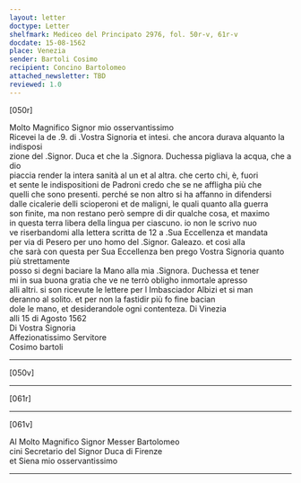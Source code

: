 ```yaml
---
layout: letter
doctype: Letter
shelfmark: Mediceo del Principato 2976, fol. 50r-v, 61r-v
docdate: 15-08-1562
place: Venezia
sender: Bartoli Cosimo
recipient: Concino Bartolomeo
attached_newsletter: TBD
reviewed: 1.0
---
```


[050r]  
  
  
Molto Magnifico Signor mio osservantissimo   
Ricevei la de .9. di .Vostra Signoria et intesi. che ancora durava alquanto la indisposi  
zione del .Signor. Duca et che la .Signora. Duchessa pigliava la acqua, che a dio  
piaccia render la intera sanità al un et al altra. che certo chi, è, fuori  
et sente le indispositioni de Padroni credo che se ne affligha più che  
quelli che sono presenti. perché se non altro si ha affanno in difendersi  
dalle cicalerie delli scioperoni et de maligni, le quali quanto alla guerra  
son finite, ma non restano però sempre di dir qualche cosa, et maximo  
in questa terra libera della lingua per ciascuno. io non le scrivo nuo  
ve riserbandomi alla lettera scritta de 12 a .Sua Eccellenza et mandata  
per via di Pesero per uno homo del .Signor. Galeazo. et così alla  
che sarà con questa per Sua Eccellenza ben prego Vostra Signoria quanto più strettamente  
posso si degni baciare la Mano alla mia .Signora. Duchessa et tener  
mi in sua buona gratia che ve ne terrò obligho inmortale apresso  
alli altri. si son ricevute le lettere per l Imbasciador Albizi et si man  
deranno al solito. et per non la fastidir più fo fine bacian  
dole le mano, et desiderandole ogni contenteza. Di Vinezia  
alli 15 di Agosto 1562  
Di Vostra Signoria  
Affezionatissimo Servitore  
Cosimo bartoli  
  
---  

[050v]  
  
  
  
---  

[061r]  
  
  
  
---  

[061v]  
  
  
Al Molto Magnifico Signor Messer Bartolomeo  
cini Secretario del Signor Duca di Firenze  
et Siena mio osservantissimo  
  
---  

